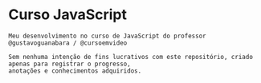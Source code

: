 #   Curso JavaScript
    Meu desenvolvimento no curso de JavaScript do professor @gustavoguanabara / @cursoemvideo

    Sem nenhuma intenção de fins lucrativos com este repositório, criado apenas para registrar o progresso, 
    anotações e conhecimentos adquiridos.
